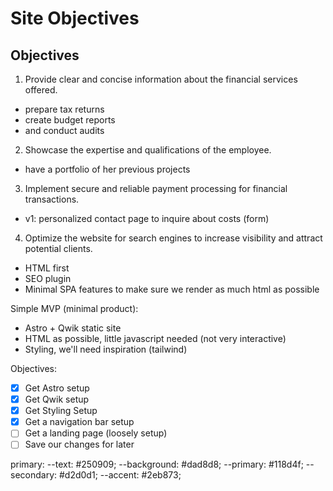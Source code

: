 # Site Objectives

## Objectives

1. Provide clear and concise information about the financial services offered.

- prepare tax returns
- create budget reports
- and conduct audits

2. Showcase the expertise and qualifications of the employee.

- have a portfolio of her previous projects

3. Implement secure and reliable payment processing for financial transactions.

- v1: personalized contact page to inquire about costs (form)

4. Optimize the website for search engines to increase visibility and attract potential clients.

- HTML first
- SEO plugin
- Minimal SPA features to make sure we render as much html as possible

Simple MVP (minimal product):

- Astro + Qwik static site
- HTML as possible, little javascript needed (not very interactive)
- Styling, we'll need inspiration (tailwind)

Objectives:

- [x] Get Astro setup
- [x] Get Qwik setup
- [x] Get Styling Setup
- [x] Get a navigation bar setup
- [ ] Get a landing page (loosely setup)
- [ ] Save our changes for later

primary:
--text: #250909;
--background: #dad8d8;
--primary: #118d4f;
--secondary: #d2d0d1;
--accent: #2eb873;
